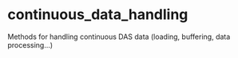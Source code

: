 # continuous_data_handling
Methods for handling continuous DAS data (loading, buffering, data processing...)
